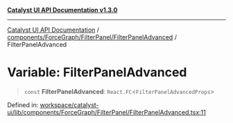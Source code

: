 [**Catalyst UI API Documentation v1.3.0**](../../../../../README.md)

---

[Catalyst UI API Documentation](../../../../../README.md) / [components/ForceGraph/FilterPanel/FilterPanelAdvanced](../README.md) / FilterPanelAdvanced

# Variable: FilterPanelAdvanced

> `const` **FilterPanelAdvanced**: `React.FC`\<`FilterPanelAdvancedProps`\>

Defined in: [workspace/catalyst-ui/lib/components/ForceGraph/FilterPanel/FilterPanelAdvanced.tsx:11](https://github.com/TheBranchDriftCatalyst/catalyst-ui/blob/main/lib/components/ForceGraph/FilterPanel/FilterPanelAdvanced.tsx#L11)
